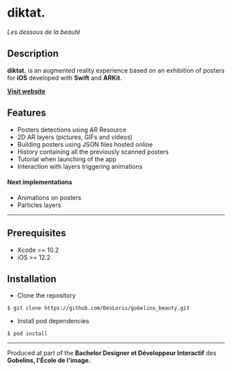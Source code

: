 # diktat. 
*Les dessous de la beauté*

## Description
**diktat.** is an augmented reality experience based on an exhibition of posters for **iOS** developed with **Swift** and **ARKit**. 

**[Visit website](https://diktat.netlify.com/)** 

## Features 
- Posters detections using AR Resource 
- 2D AR layers (pictures, GIFs and videos)
- Building posters using JSON files hosted online
- History containing all the previously scanned posters
- Tutorial when launching of the app
- Interaction with layers triggering animations 

#### Next implementations
- Animations on posters
- Particles layers

---
## Prerequisites
* Xcode >= 10.2
* iOS >= 12.2 

## Installation
* Clone the repository
```shell
$ git clone https://github.com/DevLoris/gobelins_beauty.git
```

* Install pod dependencies
```shell
$ pod install
```

---
Produced at part of the **Bachelor Designer et Développeur Interactif** des **Gobelins, l'École de l'image.**
